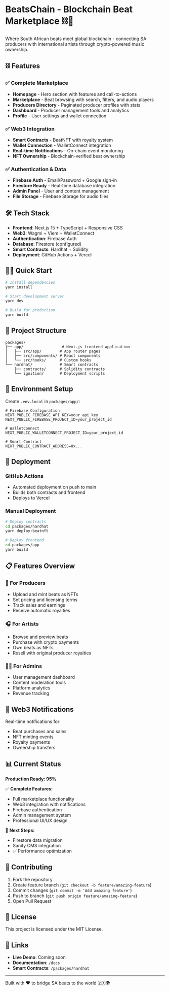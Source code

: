 # BeatsChain - Blockchain Beat Marketplace ⛓️🎵

Where South African beats meet global blockchain - connecting SA producers with international artists through crypto-powered music ownership.

## ⛓️ Features

### ✅ Complete Marketplace
- **Homepage** - Hero section with features and call-to-actions
- **Marketplace** - Beat browsing with search, filters, and audio players
- **Producers Directory** - Paginated producer profiles with stats
- **Dashboard** - Producer management tools and analytics
- **Profile** - User settings and wallet connection

### ✅ Web3 Integration
- **Smart Contracts** - BeatNFT with royalty system
- **Wallet Connection** - WalletConnect integration
- **Real-time Notifications** - On-chain event monitoring
- **NFT Ownership** - Blockchain-verified beat ownership

### ✅ Authentication & Data
- **Firebase Auth** - Email/Password + Google sign-in
- **Firestore Ready** - Real-time database integration
- **Admin Panel** - User and content management
- **File Storage** - Firebase Storage for audio files

## 🛠️ Tech Stack

- **Frontend**: Next.js 15 + TypeScript + Responsive CSS
- **Web3**: Wagmi + Viem + WalletConnect
- **Authentication**: Firebase Auth
- **Database**: Firestore (configured)
- **Smart Contracts**: Hardhat + Solidity
- **Deployment**: GitHub Actions + Vercel

## 🏃‍♂️ Quick Start

```bash
# Install dependencies
yarn install

# Start development server
yarn dev

# Build for production
yarn build
```

## 📁 Project Structure

```
packages/
├── app/                 # Next.js frontend application
│   ├── src/app/        # App router pages
│   ├── src/components/ # React components
│   └── src/hooks/      # Custom hooks
└── hardhat/            # Smart contracts
    ├── contracts/      # Solidity contracts
    └── ignition/       # Deployment scripts
```

## 🔧 Environment Setup

Create `.env.local` in `packages/app/`:

```env
# Firebase Configuration
NEXT_PUBLIC_FIREBASE_API_KEY=your_api_key
NEXT_PUBLIC_FIREBASE_PROJECT_ID=your_project_id

# WalletConnect
NEXT_PUBLIC_WALLETCONNECT_PROJECT_ID=your_project_id

# Smart Contract
NEXT_PUBLIC_CONTRACT_ADDRESS=0x...
```

## 🚀 Deployment

### GitHub Actions
- Automated deployment on push to main
- Builds both contracts and frontend
- Deploys to Vercel

### Manual Deployment
```bash
# Deploy contracts
cd packages/hardhat
yarn deploy:beatnft

# Deploy frontend
cd packages/app
yarn build
```

## 📋 Features Overview

### 🎵 For Producers
- Upload and mint beats as NFTs
- Set pricing and licensing terms
- Track sales and earnings
- Receive automatic royalties

### 🎧 For Artists
- Browse and preview beats
- Purchase with crypto payments
- Own beats as NFTs
- Resell with original producer royalties

### 👨‍💼 For Admins
- User management dashboard
- Content moderation tools
- Platform analytics
- Revenue tracking

## 🔔 Web3 Notifications

Real-time notifications for:
- Beat purchases and sales
- NFT minting events
- Royalty payments
- Ownership transfers

## 📊 Current Status

**Production Ready: 95%**

✅ **Complete Features:**
- Full marketplace functionality
- Web3 integration with notifications
- Firebase authentication
- Admin management system
- Professional UI/UX design

🔄 **Next Steps:**
- Firestore data migration
- Sanity CMS integration
- ✅ Performance optimization

## 🤝 Contributing

1. Fork the repository
2. Create feature branch (`git checkout -b feature/amazing-feature`)
3. Commit changes (`git commit -m 'Add amazing feature'`)
4. Push to branch (`git push origin feature/amazing-feature`)
5. Open Pull Request

## 📄 License

This project is licensed under the MIT License.

## 🔗 Links

- **Live Demo**: Coming soon
- **Documentation**: `/docs`
- **Smart Contracts**: `/packages/hardhat`

---

Built with ❤️ to bridge SA beats to the world 🇿🇦🌍